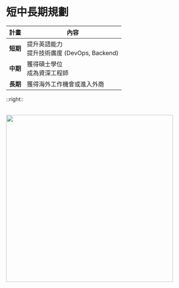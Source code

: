 # 短中長期規劃
| **計畫** | **內容** |
| --- | --- |
| **短期** | 提升英語能力<br>提升技術廣度 (DevOps, Backend) |
| **中期** | 獲得碩士學位<br>成為資深工程師 |
| **長期** | 獲得海外工作機會或進入外商 |

::right::
<br />
<br />
<br />
<img src='https://www.techhub.in.th/wp-content/uploads/2023/02/shutterstock_2157023949-scaled.jpg' width='450px'/>